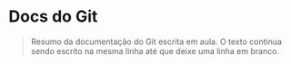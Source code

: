 # Docs do Git

> Resumo da documentação do Git escrita em aula. 
> O texto continua sendo escrito na mesma linha até que deixe uma linha em branco.
